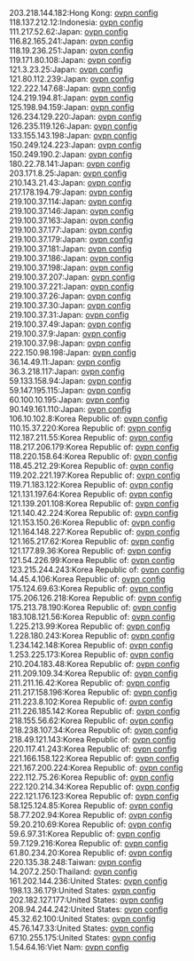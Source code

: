 203.218.144.182:Hong Kong: [ovpn config](vpn/203_218_144_182.ovpn)  
118.137.212.12:Indonesia: [ovpn config](vpn/118_137_212_12.ovpn)  
111.217.52.62:Japan: [ovpn config](vpn/111_217_52_62.ovpn)  
116.82.165.241:Japan: [ovpn config](vpn/116_82_165_241.ovpn)  
118.19.236.251:Japan: [ovpn config](vpn/118_19_236_251.ovpn)  
119.171.80.108:Japan: [ovpn config](vpn/119_171_80_108.ovpn)  
121.3.23.25:Japan: [ovpn config](vpn/121_3_23_25.ovpn)  
121.80.112.239:Japan: [ovpn config](vpn/121_80_112_239.ovpn)  
122.222.147.68:Japan: [ovpn config](vpn/122_222_147_68.ovpn)  
124.219.194.81:Japan: [ovpn config](vpn/124_219_194_81.ovpn)  
125.198.94.159:Japan: [ovpn config](vpn/125_198_94_159.ovpn)  
126.234.129.220:Japan: [ovpn config](vpn/126_234_129_220.ovpn)  
126.235.119.126:Japan: [ovpn config](vpn/126_235_119_126.ovpn)  
133.155.143.198:Japan: [ovpn config](vpn/133_155_143_198.ovpn)  
150.249.124.223:Japan: [ovpn config](vpn/150_249_124_223.ovpn)  
150.249.190.2:Japan: [ovpn config](vpn/150_249_190_2.ovpn)  
180.22.78.141:Japan: [ovpn config](vpn/180_22_78_141.ovpn)  
203.171.8.25:Japan: [ovpn config](vpn/203_171_8_25.ovpn)  
210.143.21.43:Japan: [ovpn config](vpn/210_143_21_43.ovpn)  
217.178.194.79:Japan: [ovpn config](vpn/217_178_194_79.ovpn)  
219.100.37.114:Japan: [ovpn config](vpn/219_100_37_114.ovpn)  
219.100.37.146:Japan: [ovpn config](vpn/219_100_37_146.ovpn)  
219.100.37.163:Japan: [ovpn config](vpn/219_100_37_163.ovpn)  
219.100.37.177:Japan: [ovpn config](vpn/219_100_37_177.ovpn)  
219.100.37.179:Japan: [ovpn config](vpn/219_100_37_179.ovpn)  
219.100.37.181:Japan: [ovpn config](vpn/219_100_37_181.ovpn)  
219.100.37.186:Japan: [ovpn config](vpn/219_100_37_186.ovpn)  
219.100.37.198:Japan: [ovpn config](vpn/219_100_37_198.ovpn)  
219.100.37.207:Japan: [ovpn config](vpn/219_100_37_207.ovpn)  
219.100.37.221:Japan: [ovpn config](vpn/219_100_37_221.ovpn)  
219.100.37.26:Japan: [ovpn config](vpn/219_100_37_26.ovpn)  
219.100.37.30:Japan: [ovpn config](vpn/219_100_37_30.ovpn)  
219.100.37.31:Japan: [ovpn config](vpn/219_100_37_31.ovpn)  
219.100.37.49:Japan: [ovpn config](vpn/219_100_37_49.ovpn)  
219.100.37.9:Japan: [ovpn config](vpn/219_100_37_9.ovpn)  
219.100.37.98:Japan: [ovpn config](vpn/219_100_37_98.ovpn)  
222.150.98.198:Japan: [ovpn config](vpn/222_150_98_198.ovpn)  
36.14.49.11:Japan: [ovpn config](vpn/36_14_49_11.ovpn)  
36.3.218.117:Japan: [ovpn config](vpn/36_3_218_117.ovpn)  
59.133.158.94:Japan: [ovpn config](vpn/59_133_158_94.ovpn)  
59.147.195.115:Japan: [ovpn config](vpn/59_147_195_115.ovpn)  
60.100.10.195:Japan: [ovpn config](vpn/60_100_10_195.ovpn)  
90.149.161.110:Japan: [ovpn config](vpn/90_149_161_110.ovpn)  
106.10.102.8:Korea Republic of: [ovpn config](vpn/106_10_102_8.ovpn)  
110.15.37.220:Korea Republic of: [ovpn config](vpn/110_15_37_220.ovpn)  
112.187.211.55:Korea Republic of: [ovpn config](vpn/112_187_211_55.ovpn)  
118.217.206.179:Korea Republic of: [ovpn config](vpn/118_217_206_179.ovpn)  
118.220.158.64:Korea Republic of: [ovpn config](vpn/118_220_158_64.ovpn)  
118.45.212.29:Korea Republic of: [ovpn config](vpn/118_45_212_29.ovpn)  
119.202.221.197:Korea Republic of: [ovpn config](vpn/119_202_221_197.ovpn)  
119.71.183.122:Korea Republic of: [ovpn config](vpn/119_71_183_122.ovpn)  
121.131.197.64:Korea Republic of: [ovpn config](vpn/121_131_197_64.ovpn)  
121.139.201.108:Korea Republic of: [ovpn config](vpn/121_139_201_108.ovpn)  
121.140.42.224:Korea Republic of: [ovpn config](vpn/121_140_42_224.ovpn)  
121.153.150.26:Korea Republic of: [ovpn config](vpn/121_153_150_26.ovpn)  
121.164.148.227:Korea Republic of: [ovpn config](vpn/121_164_148_227.ovpn)  
121.165.217.62:Korea Republic of: [ovpn config](vpn/121_165_217_62.ovpn)  
121.177.89.36:Korea Republic of: [ovpn config](vpn/121_177_89_36.ovpn)  
121.54.226.99:Korea Republic of: [ovpn config](vpn/121_54_226_99.ovpn)  
123.215.244.243:Korea Republic of: [ovpn config](vpn/123_215_244_243.ovpn)  
14.45.4.106:Korea Republic of: [ovpn config](vpn/14_45_4_106.ovpn)  
175.124.69.63:Korea Republic of: [ovpn config](vpn/175_124_69_63.ovpn)  
175.206.126.218:Korea Republic of: [ovpn config](vpn/175_206_126_218.ovpn)  
175.213.78.190:Korea Republic of: [ovpn config](vpn/175_213_78_190.ovpn)  
183.108.121.56:Korea Republic of: [ovpn config](vpn/183_108_121_56.ovpn)  
1.225.213.99:Korea Republic of: [ovpn config](vpn/1_225_213_99.ovpn)  
1.228.180.243:Korea Republic of: [ovpn config](vpn/1_228_180_243.ovpn)  
1.234.142.148:Korea Republic of: [ovpn config](vpn/1_234_142_148.ovpn)  
1.253.225.173:Korea Republic of: [ovpn config](vpn/1_253_225_173.ovpn)  
210.204.183.48:Korea Republic of: [ovpn config](vpn/210_204_183_48.ovpn)  
211.209.109.34:Korea Republic of: [ovpn config](vpn/211_209_109_34.ovpn)  
211.211.16.42:Korea Republic of: [ovpn config](vpn/211_211_16_42.ovpn)  
211.217.158.196:Korea Republic of: [ovpn config](vpn/211_217_158_196.ovpn)  
211.223.8.102:Korea Republic of: [ovpn config](vpn/211_223_8_102.ovpn)  
211.226.185.142:Korea Republic of: [ovpn config](vpn/211_226_185_142.ovpn)  
218.155.56.62:Korea Republic of: [ovpn config](vpn/218_155_56_62.ovpn)  
218.238.107.34:Korea Republic of: [ovpn config](vpn/218_238_107_34.ovpn)  
218.49.121.143:Korea Republic of: [ovpn config](vpn/218_49_121_143.ovpn)  
220.117.41.243:Korea Republic of: [ovpn config](vpn/220_117_41_243.ovpn)  
221.166.158.122:Korea Republic of: [ovpn config](vpn/221_166_158_122.ovpn)  
221.167.200.224:Korea Republic of: [ovpn config](vpn/221_167_200_224.ovpn)  
222.112.75.26:Korea Republic of: [ovpn config](vpn/222_112_75_26.ovpn)  
222.120.214.34:Korea Republic of: [ovpn config](vpn/222_120_214_34.ovpn)  
222.121.176.123:Korea Republic of: [ovpn config](vpn/222_121_176_123.ovpn)  
58.125.124.85:Korea Republic of: [ovpn config](vpn/58_125_124_85.ovpn)  
58.77.202.94:Korea Republic of: [ovpn config](vpn/58_77_202_94.ovpn)  
59.20.210.69:Korea Republic of: [ovpn config](vpn/59_20_210_69.ovpn)  
59.6.97.31:Korea Republic of: [ovpn config](vpn/59_6_97_31.ovpn)  
59.7.129.216:Korea Republic of: [ovpn config](vpn/59_7_129_216.ovpn)  
61.80.234.20:Korea Republic of: [ovpn config](vpn/61_80_234_20.ovpn)  
220.135.38.248:Taiwan: [ovpn config](vpn/220_135_38_248.ovpn)  
14.207.2.250:Thailand: [ovpn config](vpn/14_207_2_250.ovpn)  
161.202.144.236:United States: [ovpn config](vpn/161_202_144_236.ovpn)  
198.13.36.179:United States: [ovpn config](vpn/198_13_36_179.ovpn)  
202.182.127.177:United States: [ovpn config](vpn/202_182_127_177.ovpn)  
208.94.244.242:United States: [ovpn config](vpn/208_94_244_242.ovpn)  
45.32.62.100:United States: [ovpn config](vpn/45_32_62_100.ovpn)  
45.76.147.33:United States: [ovpn config](vpn/45_76_147_33.ovpn)  
67.10.255.175:United States: [ovpn config](vpn/67_10_255_175.ovpn)  
1.54.64.16:Viet Nam: [ovpn config](vpn/1_54_64_16.ovpn)  
